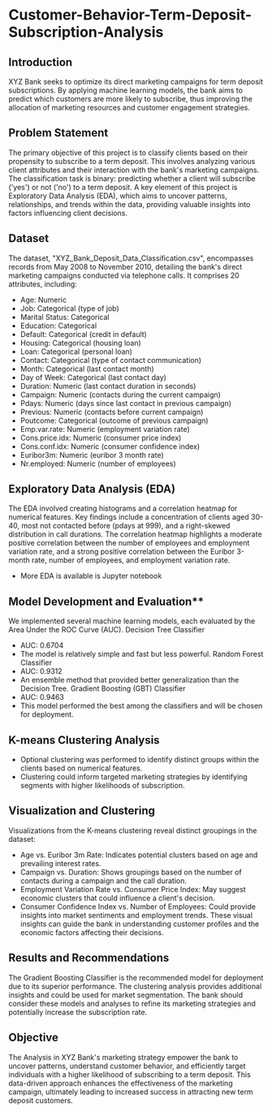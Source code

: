 # Customer-Behavior-Term-Deposit-Subscription-Analysis

## Introduction
XYZ Bank seeks to optimize its direct marketing campaigns for term deposit subscriptions. By applying machine learning models, the bank aims to predict which customers are more likely to subscribe, thus improving the allocation of marketing resources and customer engagement strategies.

## Problem Statement
The primary objective of this project is to classify clients based on their propensity to subscribe to a term deposit. This involves analyzing various client attributes and their interaction with the bank's marketing campaigns. The classification task is binary: predicting whether a client will subscribe ('yes') or not ('no') to a term deposit. A key element of this project is Exploratory Data Analysis (EDA), which aims to uncover patterns, relationships, and trends within the data, providing valuable insights into factors influencing client decisions.

## Dataset
The dataset, "XYZ_Bank_Deposit_Data_Classification.csv", encompasses records from May 2008 to November 2010, detailing the bank's direct marketing campaigns conducted via telephone calls. It comprises 20 attributes, including:
+ Age: Numeric
+ Job: Categorical (type of job)
+ Marital Status: Categorical
+ Education: Categorical
+ Default: Categorical (credit in default)
+ Housing: Categorical (housing loan)
+ Loan: Categorical (personal loan)
+ Contact: Categorical (type of contact communication)
+ Month: Categorical (last contact month)
+ Day of Week: Categorical (last contact day)
+ Duration: Numeric (last contact duration in seconds)
+ Campaign: Numeric (contacts during the current campaign)
+ Pdays: Numeric (days since last contact in previous campaign)
+ Previous: Numeric (contacts before current campaign)
+ Poutcome: Categorical (outcome of previous campaign)
+ Emp.var.rate: Numeric (employment variation rate)
+ Cons.price.idx: Numeric (consumer price index)
+ Cons.conf.idx: Numeric (consumer confidence index)
+ Euribor3m: Numeric (euribor 3 month rate)
+ Nr.employed: Numeric (number of employees)

## Exploratory Data Analysis (EDA)
The EDA involved creating histograms and a correlation heatmap for numerical features. Key findings include a concentration of clients aged 30-40, most not contacted before (pdays at 999), and a right-skewed distribution in call durations. The correlation heatmap highlights a moderate positive correlation between the number of employees and employment variation rate, and a strong positive correlation between the Euribor 3-month rate, number of employees, and employment variation rate.
+ More EDA is available is Jupyter notebook

## Model Development and Evaluation**
We implemented several machine learning models, each evaluated by the Area Under the ROC Curve (AUC).
Decision Tree Classifier
+ AUC: 0.6704
+ The model is relatively simple and fast but less powerful.
Random Forest Classifier
+ AUC: 0.9312
+ An ensemble method that provided better generalization than the Decision Tree.
Gradient Boosting (GBT) Classifier
+ AUC: 0.9463
+ This model performed the best among the classifiers and will be chosen for deployment.


## K-means Clustering Analysis
+ Optional clustering was performed to identify distinct groups within the clients based on numerical features.
+ Clustering could inform targeted marketing strategies by identifying segments with higher likelihoods of subscription.

## Visualization and Clustering
Visualizations from the K-means clustering reveal distinct groupings in the dataset:
+ Age vs. Euribor 3m Rate: Indicates potential clusters based on age and prevailing interest rates.
+ Campaign vs. Duration: Shows groupings based on the number of contacts during a campaign and the call duration.
+ Employment Variation Rate vs. Consumer Price Index: May suggest economic clusters that could influence a client's decision.
+ Consumer Confidence Index vs. Number of Employees: Could provide insights into market sentiments and employment trends.
These visual insights can guide the bank in understanding customer profiles and the economic factors affecting their decisions.


## Results and Recommendations
The Gradient Boosting Classifier is the recommended model for deployment due to its superior performance. The clustering analysis provides additional insights and could be used for market segmentation. The bank should consider these models and analyses to refine its marketing strategies and potentially increase the subscription rate.


 ## Objective
The Analysis in XYZ Bank's marketing strategy empower the bank to uncover patterns, understand customer behavior, and efficiently target individuals with a higher likelihood of subscribing to a term deposit. This data-driven approach enhances the effectiveness of the marketing campaign, ultimately leading to increased success in attracting new term deposit customers.


